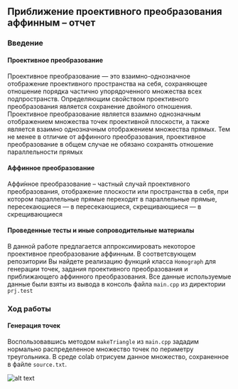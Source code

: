 ## Приближение проективного преобразования аффинным – отчет

### Введение

#### Проективное преобразование

Проективное преобразование — это взаимно-однозначное отображение проективного пространства на себя, сохраняющее отношение порядка частично упорядоченного множества всех подпространств. Определяющим свойством проективного преобразования является сохранение двойного отношения.
Проективное преобразование является взаимно однозначным отображением множества точек проективной плоскости, а также является взаимно однозначным отображением множества прямых. Тем не менее в отличие от аффинного преобразования, проективное преобразование в общем случае не обязано сохранять отношение параллельности прямых

#### Аффинное преобразование
Аффи́нное преобразование – частный случай проективного преобразования, отображение плоскости или пространства в себя, при котором параллельные прямые переходят в параллельные прямые, пересекающиеся — в пересекающиеся, скрещивающиеся — в скрещивающиеся

#### Проведенные тесты и иные сопроводительные материалы
В данной работе предлагается аппроксимировать некоторое проективное преобразование аффинным. В соответсвующем репозитории Вы найдете реализацию функций класса `Homograph` для генерации точек, задания проективного преобразования и приближающего аффинного преобразования. Все данные используемые данные были взяты из вывода в консоль файла `main.cpp` из директории `prj.test`


### Ход работы
#### Генерация точек

Воспользовавшись методом `makeTriangle` из `main.cpp` зададим нормально распределенное множество точек по периметру треугольника. В среде colab отрисуем данное множество, сохраненное в файле `source.txt`.

![alt text](sourceTriangle.png "Title")


